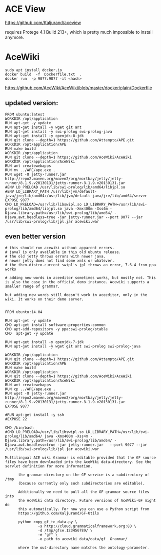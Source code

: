 # ACE View 



https://github.com/Kaljurand/aceview

requires Protege 4.1 Build 213+, which is pretty much impossible to install anymore.


# AceWiki
```
sudo apt install docker.io
docker build  -f  Dockerfile.txt  .
docker run  -p 9077:9077 -it <hash>
```
https://github.com/AceWiki/AceWiki/blob/master/docker/plain/Dockerfile

## updated version:
```
FROM ubuntu:latest
WORKDIR /opt/application
RUN apt-get -y update
RUN apt-get install -y wget git ant
RUN apt-get install -y swi-prolog swi-prolog-java
RUN apt-get install -y openjdk-8-jdk
RUN git clone --depth=1 https://github.com/Attempto/APE.git
WORKDIR /opt/application/APE
RUN make build
WORKDIR /opt/application
RUN git clone --depth=1 https://github.com/AceWiki/AceWiki
WORKDIR /opt/application/AceWiki
RUN ant createwebapps
RUN mv ../APE/ape.exe .
RUN wget -O jetty-runner.jar http://repo2.maven.org/maven2/org/mortbay/jetty/jetty-runner/8.1.9.v20130131/jetty-runner-8.1.9.v20130131.jar
#ENV LD_PRELOAD /usr/lib/swi-prolog/lib/amd64/libjpl.so
#ENV LD_LIBRARY_PATH /usr/lib/jvm/default-java/jre/lib/amd64:/usr/lib/jvm/default-java/jre/lib/amd64/server
EXPOSE 9077
CMD LD_PRELOAD=/usr/lib/libswipl.so LD_LIBRARY_PATH=/usr/lib/swi-prolog/lib/amd64/libjpl.so java -Xmx400m -Xss4m -Djava.library.path=/usr/lib/swi-prolog/lib/amd64/ -Djava.awt.headless=true -jar jetty-runner.jar --port 9077 --jar /usr/lib/swi-prolog/lib/jpl.jar acewiki.war
```

## even better version
```
# this should run acewiki without apparent errors.
# java7 is only available in this old ubuntu release.
# the old jetty throws errors with newer java.
# newer jetty does not find some xmls or whatever.
# the then-distro-current swipl's jpl throws an error, 7.6.4 from ppa works

# adding new words in aceeditor sometimes works, but mostly not. This is also the case in the official demo instance. Acewiki supports a smaller range of grammar.

but adding new words still doesn't work in aceeditor, only in the wiki. It works on their demo server.


FROM ubuntu:14.04

RUN apt-get -y update
CMD apt-get install software-properties-common
CMD apt-add-repository -y ppa:swi-prolog/stable
CMD  apt-get -y update

RUN apt-get install -y openjdk-7-jdk
RUN apt-get install -y wget git ant swi-prolog swi-prolog-java

WORKDIR /opt/application
RUN git clone --depth=1 https://github.com/Attempto/APE.git
WORKDIR /opt/application/APE
RUN make build
WORKDIR /opt/application
RUN git clone --depth=1 https://github.com/AceWiki/AceWiki
WORKDIR /opt/application/AceWiki
RUN ant createwebapps
RUN cp ../APE/ape.exe .
RUN wget -O jetty-runner.jar http://repo2.maven.org/maven2/org/mortbay/jetty/jetty-runner/8.1.9.v20130131/jetty-runner-8.1.9.v20130131.jar
EXPOSE 9077

#RUN apt-get install -y ssh
#EXPOSE 22

CMD /bin/bash
#CMD LD_PRELOAD=/usr/lib/libswipl.so LD_LIBRARY_PATH=/usr/lib/swi-prolog/lib/amd64/ java -Xmx400m -Xss4m -Djava.library.path=/usr/lib/swi-prolog/lib/amd64/ -Djava.awt.headless=true -jar jetty-runner.jar   --port 9077 --jar /usr/lib/swi-prolog/lib/jpl.jar acewiki.war
```


```Multilingual ACE wiki Grammar is editable provided that the GF source files have been downloaded into the AceWiki data-directory. See the servlet definition for more information.```
```Configuration of an editable wiki. The only difference is that
      the grammar directory on the GF service is a subdirectory of /tmp
      (because currently only such subdirectories are editable).
      
      Additionally we need to pull all the GF grammar source files into
      the AceWiki data directory. Future versions of AceWiki-GF might do
      this automatically. For now you can use a Python script from
      https://github.com/Kaljurand/GF-Utils
      
      python copy_gf_to_data.py \
               -s http://cloud.grammaticalframework.org:80 \
               -d /tmp/gfse.123456789/ \
               -e "gf" \
               -o path_to_acewiki_data/data/gf__Grammar/
               
      where the out-directory name matches the ontology-parameter.
```
